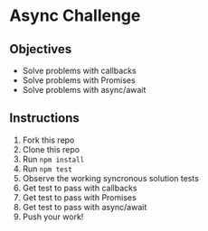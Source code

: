 # Async Challenge

## Objectives

- Solve problems with callbacks
- Solve problems with Promises
- Solve problems with async/await

## Instructions

1. Fork this repo
1. Clone this repo
1. Run `npm install`
1. Run `npm test`
1. Observe the working syncronous solution tests
1. Get test to pass with callbacks
1. Get test to pass with Promises
1. Get test to pass with async/await
1. Push your work!
